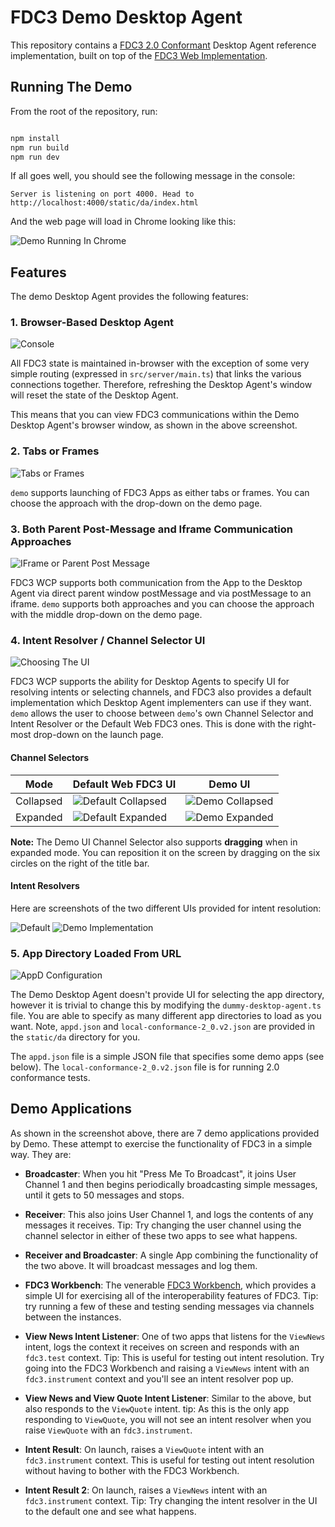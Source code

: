 # FDC3 Demo Desktop Agent

This repository contains a [FDC3 2.0 Conformant](../../fdc3-conformance/README.md) Desktop Agent reference implementation, built on top of the [FDC3 Web Implementation](../fdc3-web-impl/README.md).

## Running The Demo

From the root of the repository, run:

```bash

npm install
npm run build
npm run dev

```

If all goes well, you should see the following message in the console:

```
Server is listening on port 4000. Head to http://localhost:4000/static/da/index.html
```

And the web page will load in Chrome looking like this:

![Demo Running In Chrome](./images/demo.png)

## Features

The demo Desktop Agent provides the following features:


### 1. Browser-Based Desktop Agent 

![Console](./images/console.png)

All FDC3 state is maintained in-browser with the exception of some very simple routing (expressed in `src/server/main.ts`) that links the various connections together.  Therefore, refreshing the Desktop Agent's window will reset the state of the Desktop Agent.

This means that you can view FDC3 communications within the Demo Desktop Agent's browser window, as shown in the above screenshot.

### 2. Tabs or Frames

![Tabs or Frames](./images/tab1.png)

`demo` supports launching of FDC3 Apps as either tabs or frames.  You can choose the approach with the drop-down on the demo page.

### 3.  Both Parent Post-Message and Iframe Communication Approaches

![IFrame or Parent Post Message](./images/tab2.png)

FDC3 WCP supports both communication from the App to the Desktop Agent via direct parent window postMessage and via postMessage to an iframe.  `demo` supports both approaches and you can choose the approach with the middle drop-down on the demo page.

### 4. Intent Resolver / Channel Selector UI

![Choosing The UI](./images/tab3.png)

FDC3 WCP supports the ability for Desktop Agents to specify UI for resolving intents or selecting channels, and FDC3 also provides a default implementation which Desktop Agent implementers can use if they want.  `demo` allows the user to choose between `demo`'s own Channel Selector and Intent Resolver or the Default Web FDC3 ones.  This is done with the right-most drop-down on the launch page.  

#### Channel Selectors

|Mode           | Default Web FDC3 UI | Demo UI |
|---------------|---------------------|---------|
|Collapsed      |![Default Collapsed](./images/channel-selector/default-collapsed.png)|![Demo Collapsed](./images/channel-selector/demo-collapsed.png)| 
|Expanded       |![Default Expanded](./images/channel-selector/default-expanded.png)|![Demo Expanded](./images/channel-selector/demo-expanded.png)|

**Note:** The Demo UI Channel Selector also supports **dragging** when in expanded mode.  You can reposition it on the screen by dragging on the six circles on the right of the title bar.

#### Intent Resolvers

Here are screenshots of the two different UIs provided for intent resolution:

![Default](./images/intent-resolver/default.png)  ![Demo Implementation](./images/intent-resolver/demo-implementation.png)

### 5. App Directory Loaded From URL

![AppD Configuration](./images/appd.png)

The Demo Desktop Agent doesn't provide UI for selecting the app directory, however it is trivial to change this by modifying the `dummy-desktop-agent.ts` file.  You are able to specify as many different app directories to load as you want.  Note, `appd.json` and `local-conformance-2_0.v2.json` are provided in the `static/da` directory for you.

The `appd.json` file is a simple JSON file that specifies some demo apps (see below).  The `local-conformance-2_0.v2.json` file is for running 2.0 conformance tests.

## Demo Applications

As shown in the screenshot above, there are 7 demo applications provided by Demo.   These attempt to exercise the functionality of FDC3 in a simple way.  They are:

- **Broadcaster**: When you hit "Press Me To Broadcast", it joins User Channel 1 and then begins periodically broadcasting simple messages, until it gets to 50 messages and stops.  

- **Receiver**: This also joins User Channel 1, and logs the contents of any messages it receives.  Tip: Try changing the user channel using the channel selector in either of these two apps to see what happens.

- **Receiver and Broadcaster**: A single App combining the functionality of the two above.  It will broadcast messages and log them.

- **FDC3 Workbench**:  The venerable [FDC3 Workbench](../../fdc3-workbench/README.md), which provides a simple UI for exercising all of the interoperability features of FDC3.  Tip: try running a few of these and testing sending messages via channels between the instances.

- **View News Intent Listener**: One of two apps that listens for the `ViewNews` intent, logs the context it receives on screen and responds with an `fdc3.test` context.  Tip: This is useful for testing out intent resolution. Try going into the FDC3 Workbench and raising a `ViewNews` intent with an `fdc3.instrument` context and you'll see an intent resolver pop up.  

- **View News and View Quote Intent Listener**: Similar to the above, but also responds to the `ViewQuote` intent.  tip: As this is the only app responding to `ViewQuote`, you will not see an intent resolver when you raise `ViewQuote` with an `fdc3.instrument`.

- **Intent Result**: On launch, raises a `ViewQuote` intent with an `fdc3.instrument` context.  This is useful for testing out intent resolution without having to bother with the FDC3 Workbench.

- **Intent Result 2**: On launch, raises a `ViewNews` intent with an `fdc3.instrument` context.    Tip: Try changing the intent resolver in the UI to the default one and see what happens.
